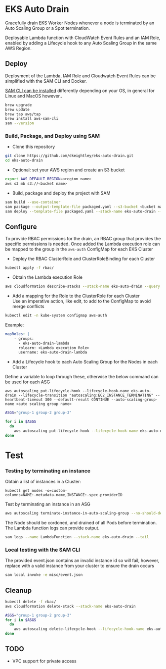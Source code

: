 # EKS Auto Drain

Gracefully drain EKS Worker Nodes whenever a node is terminated by an Auto Scaling Group or a Spot termination.

Deployable Lambda function with CloudWatch Event Rules and an IAM Role, enabled by adding a Lifecycle hook to any Auto Scaling Group in the same AWS Region.

## Deploy

Deployment of the Lambda, IAM Role and Cloudwatch Event Rules can be simplified with the SAM CLI and Docker.

[SAM CLI can be installed](https://docs.aws.amazon.com/serverless-application-model/latest/developerguide/serverless-sam-cli-install.html) differently depending on your OS, in general for Linux and MacOS however..

```bash
brew upgrade
brew update
brew tap aws/tap
brew install aws-sam-cli
sam --version
```

### Build, Package, and Deploy using SAM

* Clone this repository

```bash
git clone https://github.com/dkeightley/eks-auto-drain.git
cd eks-auto-drain
```

* Optional: set your AWS region and create an S3 bucket

```bash
export AWS_DEFAULT_REGION=<region name>
aws s3 mb s3://<bucket name>
```

* Build, package and deploy the project with SAM

```bash
sam build --use-container
sam package --output-template-file packaged.yaml --s3-bucket <bucket name>
sam deploy --template-file packaged.yaml --stack-name eks-auto-drain --capabilities CAPABILITY_IAM
```

## Configure

To provide RBAC permissions for the drain, an RBAC group that provides the specific permissions is needed. Once added the Lambda execution role can be mapped to the group in the `aws-auth` ConfigMap for each EKS Cluster

* Deploy the RBAC ClusterRole and ClusterRoleBinding for each Cluster

```bash
kubectl apply -f rbac/
```

* Obtain the Lambda execution Role

```bash
aws cloudformation describe-stacks --stack-name eks-auto-drain --query 'Stacks[0].Outputs[0].OutputValue'
 ```

* Add a mapping for the Role to the ClusterRole for each Cluster
\
Use an imperative action, like edit, to add to the ConfigMap to avoid merge conflicts

```bash
kubectl edit -n kube-system configmap aws-auth
```

Example:

```yaml
mapRoles: |
    - groups:
      - eks-auto-drain-lambda
      rolearn: <Lambda execution Role>
      username: eks-auto-drain-lambda
```

* Add a Lifecycle hook to each Auto Scaling Group for the Nodes in each Cluster

Define a variable to loop through these, otherwise the below command can be used for each ASG

`aws autoscaling put-lifecycle-hook --lifecycle-hook-name eks-auto-drain --lifecycle-transition "autoscaling:EC2_INSTANCE_TERMINATING" --heartbeat-timeout 300 --default-result CONTINUE --auto-scaling-group-name <auto scaling group name>`

```bash
ASGS="group-1 group-2 group-3"
```

```bash
for i in $ASGS
  do
    aws autoscaling put-lifecycle-hook --lifecycle-hook-name eks-auto-drain --lifecycle-transition "autoscaling:EC2_INSTANCE_TERMINATING" --heartbeat-timeout 300 --default-result CONTINUE --auto-scaling-group-name $i
done
```

# Test

### Testing by terminating an instance

Obtain a list of instances in a Cluster:

`kubectl get nodes -o=custom-columns=NAME:.metadata.name,INSTANCE:.spec.providerID `

Test by terminating an instance in an ASG

```bash
aws autoscaling terminate-instance-in-auto-scaling-group --no-should-decrement-desired-capacity --instance-id <instance id>
```

The Node should be cordoned, and drained of all Pods before termination. The Lambda function logs can provide output.

```bash
sam logs --name LambdaFunction --stack-name eks-auto-drain --tail
```

### Local testing with the SAM CLI

The provided event.json contains an invalid instance id so will fail, however, replace with a valid instance from your cluster to ensure the drain occurs

```bash
sam local invoke -e misc/event.json
```

## Cleanup

```bash
kubectl delete -f rbac/
aws cloudformation delete-stack --stack-name eks-auto-drain
```

```bash
ASGS="group-1 group-2 group-3"
for i in $ASGS
  do
    aws autoscaling delete-lifecycle-hook --lifecycle-hook-name eks-auto-drain  --auto-scaling-group-name $i
done
```

## TODO

* VPC support for private access